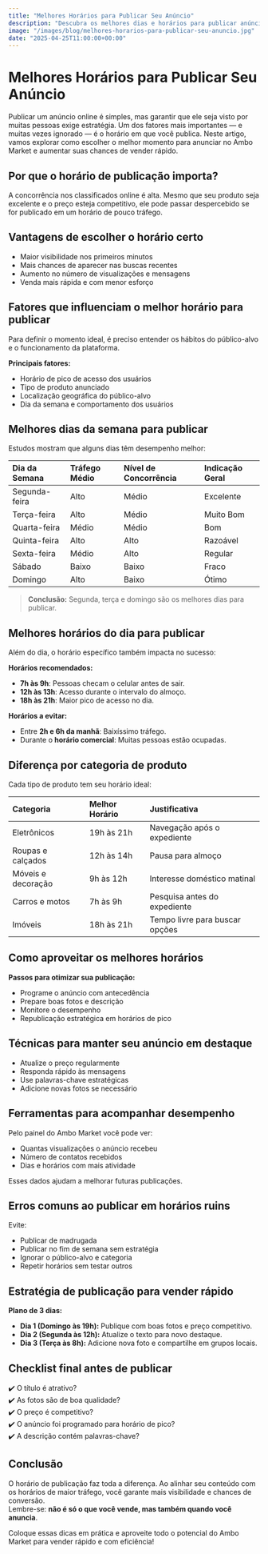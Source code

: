 ```yaml
---
title: "Melhores Horários para Publicar Seu Anúncio"
description: "Descubra os melhores dias e horários para publicar anúncios no Ambo Market e vender mais rápido."
image: "/images/blog/melhores-horarios-para-publicar-seu-anuncio.jpg"
date: "2025-04-25T11:00:00+00:00"
---
```


# Melhores Horários para Publicar Seu Anúncio

Publicar um anúncio online é simples, mas garantir que ele seja visto por muitas pessoas exige estratégia. Um dos fatores mais importantes — e muitas vezes ignorado — é o horário em que você publica. Neste artigo, vamos explorar como escolher o melhor momento para anunciar no Ambo Market e aumentar suas chances de vender rápido.

## Por que o horário de publicação importa?

A concorrência nos classificados online é alta. Mesmo que seu produto seja excelente e o preço esteja competitivo, ele pode passar despercebido se for publicado em um horário de pouco tráfego.

## Vantagens de escolher o horário certo

- Maior visibilidade nos primeiros minutos
- Mais chances de aparecer nas buscas recentes
- Aumento no número de visualizações e mensagens
- Venda mais rápida e com menor esforço

## Fatores que influenciam o melhor horário para publicar

Para definir o momento ideal, é preciso entender os hábitos do público-alvo e o funcionamento da plataforma.

**Principais fatores:**

- Horário de pico de acesso dos usuários
- Tipo de produto anunciado
- Localização geográfica do público-alvo
- Dia da semana e comportamento dos usuários

## Melhores dias da semana para publicar

Estudos mostram que alguns dias têm desempenho melhor:

| Dia da Semana | Tráfego Médio | Nível de Concorrência | Indicação Geral |
|:-------------|:--------------|:---------------------|:----------------|
| Segunda-feira | Alto | Médio | Excelente |
| Terça-feira   | Alto | Médio | Muito Bom |
| Quarta-feira  | Médio | Médio | Bom |
| Quinta-feira  | Alto | Alto | Razoável |
| Sexta-feira   | Médio | Alto | Regular |
| Sábado        | Baixo | Baixo | Fraco |
| Domingo       | Alto | Baixo | Ótimo |

> **Conclusão:** Segunda, terça e domingo são os melhores dias para publicar.

## Melhores horários do dia para publicar

Além do dia, o horário específico também impacta no sucesso:

**Horários recomendados:**

- **7h às 9h**: Pessoas checam o celular antes de sair.
- **12h às 13h**: Acesso durante o intervalo do almoço.
- **18h às 21h**: Maior pico de acesso no dia.

**Horários a evitar:**

- Entre **2h e 6h da manhã**: Baixíssimo tráfego.
- Durante o **horário comercial**: Muitas pessoas estão ocupadas.

## Diferença por categoria de produto

Cada tipo de produto tem seu horário ideal:

| Categoria             | Melhor Horário | Justificativa                        |
|:-----------------------|:--------------|:-------------------------------------|
| Eletrônicos            | 19h às 21h     | Navegação após o expediente          |
| Roupas e calçados      | 12h às 14h     | Pausa para almoço                   |
| Móveis e decoração     | 9h às 12h      | Interesse doméstico matinal         |
| Carros e motos         | 7h às 9h       | Pesquisa antes do expediente        |
| Imóveis                | 18h às 21h     | Tempo livre para buscar opções      |

## Como aproveitar os melhores horários

**Passos para otimizar sua publicação:**

- Programe o anúncio com antecedência
- Prepare boas fotos e descrição
- Monitore o desempenho
- Republicação estratégica em horários de pico

## Técnicas para manter seu anúncio em destaque

- Atualize o preço regularmente
- Responda rápido às mensagens
- Use palavras-chave estratégicas
- Adicione novas fotos se necessário

## Ferramentas para acompanhar desempenho

Pelo painel do Ambo Market você pode ver:

- Quantas visualizações o anúncio recebeu
- Número de contatos recebidos
- Dias e horários com mais atividade

Esses dados ajudam a melhorar futuras publicações.

## Erros comuns ao publicar em horários ruins

Evite:

- Publicar de madrugada
- Publicar no fim de semana sem estratégia
- Ignorar o público-alvo e categoria
- Repetir horários sem testar outros

## Estratégia de publicação para vender rápido

**Plano de 3 dias:**

- **Dia 1 (Domingo às 19h):** Publique com boas fotos e preço competitivo.
- **Dia 2 (Segunda às 12h):** Atualize o texto para novo destaque.
- **Dia 3 (Terça às 8h):** Adicione nova foto e compartilhe em grupos locais.

## Checklist final antes de publicar

✔️ O título é atrativo?  
✔️ As fotos são de boa qualidade?  
✔️ O preço é competitivo?  
✔️ O anúncio foi programado para horário de pico?  
✔️ A descrição contém palavras-chave?

## Conclusão

O horário de publicação faz toda a diferença. Ao alinhar seu conteúdo com os horários de maior tráfego, você garante mais visibilidade e chances de conversão.  
Lembre-se: **não é só o que você vende, mas também quando você anuncia**.

Coloque essas dicas em prática e aproveite todo o potencial do Ambo Market para vender rápido e com eficiência!
